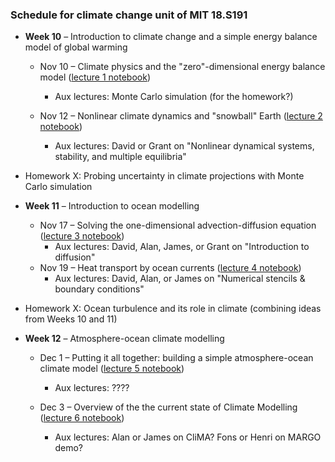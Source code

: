 ### Schedule for climate change unit of MIT 18.S191

- **Week 10** – Introduction to climate change and a simple energy balance model of global warming
  - Nov 10 – Climate physics and the "zero"-dimensional energy balance model ([lecture 1 notebook](https://github.com/hdrake/simplEarth/blob/main/1_energy_balance_model.jl))
    - Aux lectures: Monte Carlo simulation (for the homework?)
    
  - Nov 12 – Nonlinear climate dynamics and "snowball" Earth ([lecture 2 notebook](https://github.com/hdrake/simplEarth/blob/main/2_ebm_multiple_equilibria.jl))
    - Aux lectures: David or Grant on "Nonlinear dynamical systems, stability, and multiple equilibria"
  
- Homework X: Probing uncertainty in climate projections with Monte Carlo simulation
  
- **Week 11** – Introduction to ocean modelling
  - Nov 17 – Solving the one-dimensional advection-diffusion equation ([lecture 3 notebook](https://github.com/hdrake/simplEarth/blob/main/3_advection_diffusion.jl))
    - Aux lectures: David, Alan, James, or Grant on "Introduction to diffusion"
  - Nov 19 – Heat transport by ocean currents ([lecture 4 notebook](https://github.com/hdrake/simplEarth/blob/main/4_ocean_climate_response.jl))
    - Aux lectures: David, Alan, or James on "Numerical stencils & boundary conditions"
  
- Homework X: Ocean turbulence and its role in climate (combining ideas from Weeks 10 and 11)
  
- **Week 12** – Atmosphere-ocean climate modelling
  - Dec 1 – Putting it all together: building a simple atmosphere-ocean climate model ([lecture 5 notebook](https://github.com/hdrake/simplEarth/blob/main/5_ocean_turbulence.jl))
    - Aux lectures: ????
  
  - Dec 3 – Overview of the the current state of Climate Modelling ([lecture 6 notebook](https://github.com/hdrake/simplEarth/blob/main/6_ocean_climate_feedbacks.jl))
    - Aux lectures: Alan or James on CliMA? Fons or Henri on MARGO demo?
